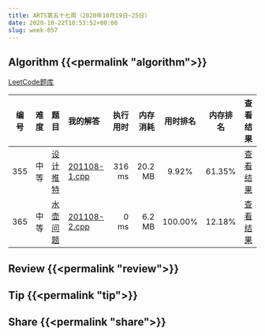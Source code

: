 ```yaml
---
title: ARTS第五十七周（2020年10月19日~25日）
date: 2020-10-22T10:53:52+08:00
slug: week-057
---
```


## Algorithm {{<permalink "algorithm">}}

[LeetCode题库](https://leetcode-cn.com/problemset/all/)

| 编号 | 难度 | 题目 | 我的解答 | 执行用时 | 内存消耗 | 用时排名 | 内存排名 | 查看结果 |
|:----:|:----:|:-----|:---------|---------:|---------:|:--------:|:--------:|:--------:|
| 355 | 中等 | [设计推特](https://leetcode-cn.com/problems/design-twitter/) | [201108-1.cpp](https://github.com/yanlinlin82/leetcode/blob/master/00355_design-twitter/201108-1.cpp) | 316 ms | 20.2 MB | 9.92% | 61.35% | [查看结果](https://leetcode-cn.com/submissions/detail/121922135/) |
| 365 | 中等 | [水壶问题](https://leetcode-cn.com/problems/water-and-jug-problem/) | [201108-2.cpp](https://github.com/yanlinlin82/leetcode/blob/master/00365_water-and-jug-problem/201108-2.cpp) | 0 ms | 6.2 MB | 100.00% | 12.18% | [查看结果](https://leetcode-cn.com/submissions/detail/121927093/) |

## Review {{<permalink "review">}}


## Tip {{<permalink "tip">}}


## Share {{<permalink "share">}}


